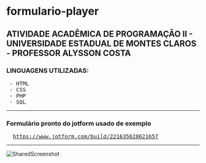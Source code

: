 # formulario-player

<h2> ATIVIDADE ACADÊMICA DE PROGRAMAÇÃO II  - UNIVERSIDADE ESTADUAL DE MONTES CLAROS - PROFESSOR ALYSSON COSTA </h2>


<h3>LINGUAGENS UTILIZADAS:</h3>

<pre>
 - HTML
 - CSS
 - PHP
 - SQL
</pre>

<hr>
<h3>Formulário pronto do jotform usado de exemplo</h3>

<pre>
  <a href="https://www.jotform.com/build/221635628621657">https://www.jotform.com/build/221635628621657</a>
</pre>


<hr>

![SharedScreenshot](https://user-images.githubusercontent.com/73448357/175566314-f634214f-f09b-43c6-a7f6-2abba6aa7e94.jpg)
